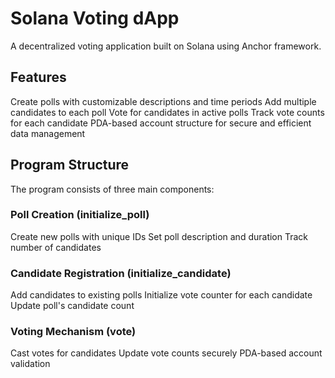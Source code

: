 # Solana Voting dApp
A decentralized voting application built on Solana using Anchor framework.

## Features
Create polls with customizable descriptions and time periods
Add multiple candidates to each poll
Vote for candidates in active polls
Track vote counts for each candidate
PDA-based account structure for secure and efficient data management

## Program Structure
The program consists of three main components:

### Poll Creation (initialize_poll)
Create new polls with unique IDs
Set poll description and duration
Track number of candidates

### Candidate Registration (initialize_candidate)
Add candidates to existing polls
Initialize vote counter for each candidate
Update poll's candidate count

### Voting Mechanism (vote)
Cast votes for candidates
Update vote counts securely
PDA-based account validation
